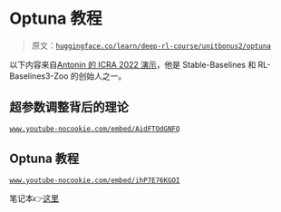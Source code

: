 # Optuna 教程

> 原文：[`huggingface.co/learn/deep-rl-course/unitbonus2/optuna`](https://huggingface.co/learn/deep-rl-course/unitbonus2/optuna)

以下内容来自[Antonin 的 ICRA 2022 演示](https://araffin.github.io/tools-for-robotic-rl-icra2022/)，他是 Stable-Baselines 和 RL-Baselines3-Zoo 的创始人之一。

## 超参数调整背后的理论

[`www.youtube-nocookie.com/embed/AidFTOdGNFQ`](https://www.youtube-nocookie.com/embed/AidFTOdGNFQ)

## Optuna 教程

[`www.youtube-nocookie.com/embed/ihP7E76KGOI`](https://www.youtube-nocookie.com/embed/ihP7E76KGOI)

笔记本👉[这里](https://colab.research.google.com/github/araffin/tools-for-robotic-rl-icra2022/blob/main/notebooks/optuna_lab.ipynb)
